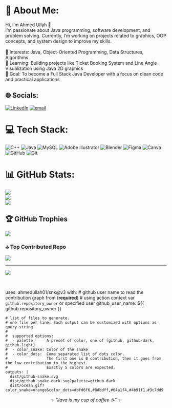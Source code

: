 # 💫 About Me:
Hi, I’m Ahmed Ullah 👋<br>I’m passionate about Java programming, software development, and problem solving. Currently, I’m working on projects related to graphics, OOP concepts, and system design to improve my skills.<br><br>🔹 Interests: Java, Object-Oriented Programming, Data Structures, Algorithms<br>🔹 Learning: Building projects like Ticket Booking System and Line Angle Visualization using Java 2D graphics<br>🔹 Goal: To become a Full Stack Java Developer with a focus on clean code and practical applications


## 🌐 Socials:
[![LinkedIn](https://img.shields.io/badge/LinkedIn-%230077B5.svg?logo=linkedin&logoColor=white)](https://linkedin.com/in/https://www.linkedin.com/in/ahmed-ullah-705854358/?trk=public-profile-join-page) [![email](https://img.shields.io/badge/Email-D14836?logo=gmail&logoColor=white)](mailto:ahmedullah2095@gmail.com) 

# 💻 Tech Stack:
![C++](https://img.shields.io/badge/c++-%2300599C.svg?style=for-the-badge&logo=c%2B%2B&logoColor=white) ![Java](https://img.shields.io/badge/java-%23ED8B00.svg?style=for-the-badge&logo=openjdk&logoColor=white) ![MySQL](https://img.shields.io/badge/mysql-4479A1.svg?style=for-the-badge&logo=mysql&logoColor=white) ![Adobe Illustrator](https://img.shields.io/badge/adobe%20illustrator-%23FF9A00.svg?style=for-the-badge&logo=adobe%20illustrator&logoColor=white) ![Blender](https://img.shields.io/badge/blender-%23F5792A.svg?style=for-the-badge&logo=blender&logoColor=white) ![Figma](https://img.shields.io/badge/figma-%23F24E1E.svg?style=for-the-badge&logo=figma&logoColor=white) ![Canva](https://img.shields.io/badge/Canva-%2300C4CC.svg?style=for-the-badge&logo=Canva&logoColor=white) ![GitHub](https://img.shields.io/badge/github-%23121011.svg?style=for-the-badge&logo=github&logoColor=white) ![Git](https://img.shields.io/badge/git-%23F05033.svg?style=for-the-badge&logo=git&logoColor=white)
# 📊 GitHub Stats:
![](https://github-readme-stats.vercel.app/api?username=ahmedullah01&theme=dark&hide_border=false&include_all_commits=true&count_private=false)<br/>
![](https://nirzak-streak-stats.vercel.app/?user=ahmedullah01&theme=dark&hide_border=false)<br/>
![](https://github-readme-stats.vercel.app/api/top-langs/?username=ahmedullah01&theme=dark&hide_border=false&include_all_commits=true&count_private=false&layout=compact)

## 🏆 GitHub Trophies
![](https://github-profile-trophy.vercel.app/?username=ahmedullah01&theme=radical&no-frame=false&no-bg=true&margin-w=4)

### 🔝 Top Contributed Repo
![](https://github-contributor-stats.vercel.app/api?username=ahmedullah01&limit=5&theme=dark&combine_all_yearly_contributions=true)

---
[![](https://visitcount.itsvg.in/api?id=ahmedullah01&icon=0&color=0)](https://visitcount.itsvg.in)


<br clear="both">

<!-- Snake animation will work after you set up GitHub Actions -->
uses: ahmedullah01/snk@v3
  with:
    # github user name to read the contribution graph from (**required**)
    # using action context var `github.repository_owner` or specified user
    github_user_name: ${{ github.repository_owner }}

    # list of files to generate.
    # one file per line. Each output can be customized with options as query string.
    #
    #  supported options:
    #  - palette:     A preset of color, one of [github, github-dark, github-light]
    #  - color_snake: Color of the snake
    #  - color_dots:  Coma separated list of dots color.
    #                 The first one is 0 contribution, then it goes from the low contribution to the highest.
    #                 Exactly 5 colors are expected.
    outputs: |
      dist/github-snake.svg
      dist/github-snake-dark.svg?palette=github-dark
      dist/ocean.gif?color_snake=orange&color_dots=#bfd6f6,#8dbdff,#64a1f4,#4b91f1,#3c7dd9

<p align="center"><i>✨ “Java is my cup of coffee ☕” ✨</i></p>

<!-- Proudly created with GPRM ( https://gprm.itsvg.in ) -->
